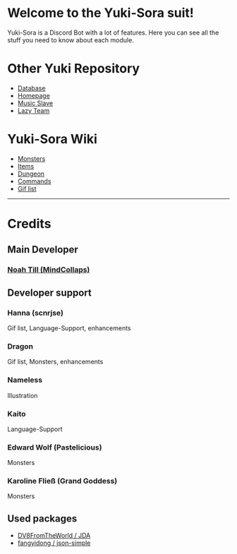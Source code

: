 # Welcome to the Yuki-Sora suit!

Yuki-Sora is a Discord Bot with a lot of features. Here you can see all the stuff you need to know about each module.

# Other Yuki Repository

* [Database](https://github.com/Weebs-Kingdom/Yuki-Sora-Database)
* [Homepage](https://github.com/Weebs-Kingdom/weebskingdom.com)
* [Music Slave](https://github.com/Weebs-Kingdom/Yuki-Sora-MusicSlave)
* [Lazy Team](https://github.com/MindCollaps/Lazy-Team)

# Yuki-Sora Wiki

* [Monsters](https://github.com/NeoMC2/Yuki-Sora/wiki/Monsters)
* [Items](https://github.com/NeoMC2/Yuki-Sora/wiki/Item)
* [Dungeon](https://github.com/MindCollaps/Yuki-Sora/wiki/Dungeon)
* [Commands](https://github.com/NeoMC2/Yuki-Sora/wiki/Commands)
* [Gif list](https://github.com/NeoMC2/Yuki-Sora/wiki/Gifs)

***

# Credits

## Main Developer

### [Noah Till (MindCollaps)](https://github.com/mindcollaps)

## Developer support

### Hanna (scnrjse)

Gif list, Language-Support, enhancements

### Dragon

Gif list, Monsters, enhancements

### Nameless

Illustration

### Kaito

Language-Support

### Edward Wolf (Pastelicious)

Monsters

### Karoline Fließ (Grand Goddess)

Monsters

## Used packages

* [DV8FromTheWorld / JDA](https://github.com/DV8FromTheWorld/JDA)
* [fangyidong / json-simple](https://github.com/fangyidong/json-simple)
